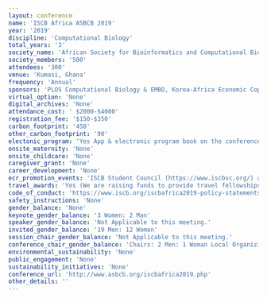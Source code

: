 ```yaml
---
layout: conference 
name: 'ISCB Africa ASBCB 2019'
year: '2019'
discipline: 'Computational Biology'
total_years: '3'
society_name: 'African Society for Bioinformatics and Computational Biology'
society_members: '500'
attendees: '300'
venue: 'Kumasi, Ghana'
frequency: 'Annual'
sponsors: 'PLOS Computational Biology & EMBO, Korea-Africa Economic Coporation, H3ABionet, EANBIT'
virtual_option: 'None'
digital_archives: 'None'
attendance_cost: ' $2000-$4000'
registration_fee: '$150-$350'
carbon_footprint: '450'
other_carbon_footprint: '90'
electonic_program: 'Yes App & electronic program book on the conference website is available'
onsite_maternity: 'None'
onsite_childcare: 'None'
caregiver_grant: 'None'
career_development: 'None'
ecr_promotion_events: 'ISCB Student Council (https://www.iscbsc.org/) aim to promote the caree development of young computational biologists through their events. The Student Council conducts coordinated ECR events with ISCB-related events (ISMB, ECCB, ASBCB, ISCB-LA), such as the Student Council Symposium (SCS), European Student Council Symposium (ESCS), Student Council Symposium - Latin America (LA-SCS) and Student Council Symposium - Africa (SCS Africa)'
travel_awards: 'Yes (We are raising funds to provide travel fellowships for African students to attend the ISCB Africa ASBCB 2019 Conference on Bioinformatics. The Aim is to bring African students together to introduce them to a variety of research projects in computational biology, increase their awareness of the broad range of opportunities that exist in the field, and introduce them to some of the people leading this research internationally. The conference provides a great opportunity for students as it is preceded by bioinformatics workshops. Funding will support the registration, travel and accommodation of students. It will not cover visa fees, meals or subsistence.) '
code_of_conduct: 'https://www.iscb.org/iscbafrica2019-policy-statements/iscbafrica2019-safe-space-code-conduct'
safety_instructions: 'None'
gender_balance: 'None'
keynote_gender_balance: '3 Women: 2 Man'
speaker_gender_balance: 'Not Applicable to this meeting.'
invited_gender_balance: '19 Men: 12 Women'
session_chair_gender_balance: 'Not Applicable to this meeting.'
conference_chair_gender_balance: 'Chairs: 2 Men: 1 Woman Local Organizing Committee: 4 Men  Local Steering Committee: 3 Women: 6 Men'
environmental_sustainability: 'None'
public_engagement: 'None'
sustainability_initiatives: 'None'
conference_url: 'http://www.asbcb.org/iscbafrica2019.php'
other_details: ''
---
```

